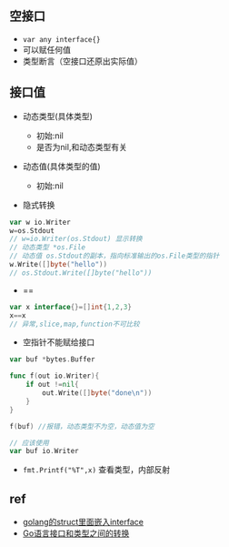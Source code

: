


## 空接口
+ `var any interface{}`
+ 可以赋任何值
+ 类型断言（空接口还原出实际值）

## 接口值
+ 动态类型(具体类型)
    + 初始:nil
    + 是否为nil,和动态类型有关
+ 动态值(具体类型的值)
    + 初始:nil

+ 隐式转换
```go
var w io.Writer
w=os.Stdout
// w=io.Writer(os.Stdout) 显示转换
// 动态类型 *os.File
// 动态值 os.Stdout的副本，指向标准输出的os.File类型的指针
w.Write([]byte("hello"))
// os.Stdout.Write([]byte("hello"))
```

+ ==
```GO
var x interface{}=[]int{1,2,3}
x==x
// 异常,slice,map,function不可比较
```

+ 空指针不能赋给接口
```go
var buf *bytes.Buffer

func f(out io.Writer){
    if out !=nil{
        out.Write([]byte("done\n"))
    }
}

f(buf) //报错，动态类型不为空，动态值为空

// 应该使用
var buf io.Writer
```

+ `fmt.Printf("%T",x)` 查看类型，内部反射

## ref
+ [golang的struct里面嵌入interface](https://www.jianshu.com/p/a5bc8add7c6e)
+ [Go语言接口和类型之间的转换](http://c.biancheng.net/view/83.html)